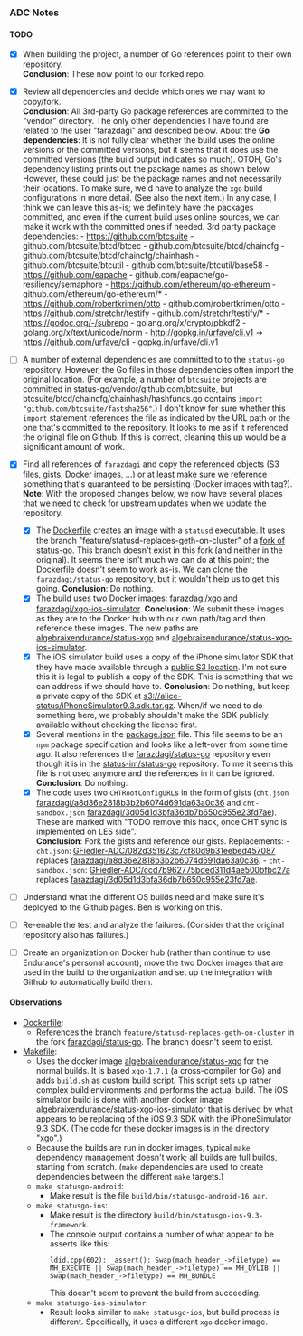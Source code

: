 ### ADC Notes

#### TODO

-   [x] When building the project, a number of Go references  point to their own repository.  
        **Conclusion**: These now point to our forked repo.

-   [x] Review all dependencies and decide which ones we may want to copy/fork.  
        **Conclusion**: All 3rd-party Go package references are committed to the "vendor" directory.
        The only other dependencies I have found are related to the user "farazdagi" and described
        below.
        About the **Go dependencies**: It is not fully clear whether the build uses the online
        versions or the committed versions, but it seems that it does use the committed versions (the
        build output indicates so much). OTOH, Go's dependency listing prints out the package names as
        shown below. However, these could just be the package names and not necessarily their locations.
        To make sure, we'd have to analyze the `xgo` build configurations in more detail. (See also the
        next item.) In any case, I think we can leave this as-is; we definitely have the packages
        committed, and even if the current build uses online sources, we can make it work with the
        committed ones if needed.
        3rd party package dependencies:
        -   https://github.com/btcsuite
            -   github.com/btcsuite/btcd/btcec
            -   github.com/btcsuite/btcd/chaincfg
            -   github.com/btcsuite/btcd/chaincfg/chainhash
            -   github.com/btcsuite/btcutil
            -   github.com/btcsuite/btcutil/base58
        -   https://github.com/eapache
            -   github.com/eapache/go-resiliency/semaphore
        -   https://github.com/ethereum/go-ethereum
            -   github.com/ethereum/go-ethereum/*
        -   https://github.com/robertkrimen/otto
            -   github.com/robertkrimen/otto
        -   https://github.com/stretchr/testify
            -   github.com/stretchr/testify/*
        -   https://godoc.org/-/subrepo
            -   golang.org/x/crypto/pbkdf2
            -   golang.org/x/text/unicode/norm
        -   http://gopkg.in/urfave/cli.v1 -> https://github.com/urfave/cli
            -   gopkg.in/urfave/cli.v1

-   [ ] A number of external dependencies are committed to to the `status-go` repository.
        However, the Go files in those dependencies often import the original location. (For
        example, a number of `btcsuite` projects are committed in
        status-go/vendor/github.com/btcsuite, but btcsuite/btcd/chaincfg/chainhash/hashfuncs.go
        contains `import "github.com/btcsuite/fastsha256"`.) I don't know for sure whether this
        `import` statement references the file as indicated by the URL path or the one that's
        committed to the repository. It looks to me as if it referenced the original file on
        Github. If this is correct, cleaning this up would be a significant amount of work.

-   [x] Find all references of `farazdagi` and copy the referenced objects (S3 files, gists,
        Docker images, ...) or at least make sure we reference something that's guaranteed
        to be persisting (Docker images with tag?).  
        **Note**: With the proposed changes below, we now have several places that we need to
        check for upstream updates when we update the repository.

    -   [x] The [Dockerfile](Dockerfile) creates an image with a `statusd` executable. It uses the
            branch "feature/statusd-replaces-geth-on-cluster" of a
            [fork of status-go](https://github.com/farazdagi/status-go). This branch doesn't exist
            in this fork (and neither in the original). It seems there isn't much we can do at this
            point; the Dockerfile doesn't seem to work as-is. We can clone the `farazdagi/status-go`
            repository, but it wouldn't help us to get this going.
            **Conclusion**: Do nothing.
    -   [x] The build uses two Docker images: [farazdagi/xgo](https://hub.docker.com/r/farazdagi/xgo/)
            and [farazdagi/xgo-ios-simulator](https://hub.docker.com/r/farazdagi/xgo-ios-simulator/).
            **Conclusion**: We submit these images as they are to the Docker hub with our own
            path/tag and then reference these images. The new paths are
            [algebraixendurance/status-xgo](https://hub.docker.com/r/algebraixendurance/status-xgo/)
            and
            [algebraixendurance/status-xgo-ios-simulator](https://hub.docker.com/r/algebraixendurance/status-xgo-ios-simulator/).
    -   [x] The iOS simulator build uses a copy of the iPhone simulator SDK that they have made available through a
            [public S3 location](https://s3.amazonaws.com/farazdagi/status-im/iPhoneSimulator9.3.sdk.tar.gz). I'm not
            sure this it is legal to publish a copy of the SDK. This is something that we can address if we should have to.
            **Conclusion**: Do nothing, but keep a private copy of the SDK at
            [s3://alice-status/iPhoneSimulator9.3.sdk.tar.gz](https://s3.amazonaws.com/alice-status/iPhoneSimulator9.3.sdk.tar.gz).
            When/if we need to do something here, we probably shouldn't make the SDK publicly available
            without checking the license first.
    -   [x] Several mentions in the [package.json](package.json) file. This file seems to be an `npm` package
            specification and looks like a left-over from some time ago. It also references the 
            [farazdagi/status-go](https://github.com/farazdagi/status-go) repository even though it is in the 
            [status-im/status-go](https://github.com/status-im/status-go) repository. To me it seems this file is not
            used anymore and the references in it can be ignored.  
            **Conclusion**: Do nothing.
    -   [x] The code uses two `CHTRootConfigURL`s in the form of gists
            (`cht.json`
            [farazdagi/a8d36e2818b3b2b6074d691da63a0c36](https://gist.githubusercontent.com/farazdagi/a8d36e2818b3b2b6074d691da63a0c36)
            and `cht-sandbox.json`
            [farazdagi/3d05d1d3bfa36db7b650c955e23fd7ae](https://gist.githubusercontent.com/farazdagi/3d05d1d3bfa36db7b650c955e23fd7ae)).
            These are marked with "TODO remove this hack, once CHT sync is implemented on LES side".  
            **Conclusion**: Fork the gists and reference our gists. Replacements:
            -   `cht.json`: [GFiedler-ADC/082d351623c7cf80d9b31eebed457087](https://gist.github.com/GFiedler-ADC/082d351623c7cf80d9b31eebed457087) replaces [farazdagi/a8d36e2818b3b2b6074d691da63a0c36](https://gist.githubusercontent.com/farazdagi/a8d36e2818b3b2b6074d691da63a0c36).
            -   `cht-sandbox.json`: [GFiedler-ADC/ccd7b962775bded311d4ae500bfbc27a](https://gist.github.com/GFiedler-ADC/ccd7b962775bded311d4ae500bfbc27a) replaces [farazdagi/3d05d1d3bfa36db7b650c955e23fd7ae](https://gist.githubusercontent.com/farazdagi/3d05d1d3bfa36db7b650c955e23fd7ae).
        
-   [ ] Understand what the different OS builds need and make sure it's deployed to the Github pages.
        Ben is working on this.
-   [ ] Re-enable the test and analyze the failures. (Consider that the original repository also has failures.)
-   [ ] Create an organization on Docker hub (rather than continue to use Endurance's personal account), move
        the two Docker images that are used in the build to the organization and set up the integration with Github
        to automatically build them.


#### Observations

*   [Dockerfile](Dockerfile): 
    *   References the branch `feature/statusd-replaces-geth-on-cluster` in the fork 
        [farazdagi/status-go](https://github.com/farazdagi/status-go). The branch doesn't seem to exist.
*   [Makefile](Makefile): 
    *   Uses the docker image [algebraixendurance/status-xgo](https://hub.docker.com/r/algebraixendurance/status-xgo/)
        for the normal builds. It is based `xgo-1.7.1` (a cross-compiler for Go) and adds `build.sh` as custom
        build script. This script sets up rather complex build environments and performs the actual build. The iOS
        simulator build is done with another docker image
        [algebraixendurance/status-xgo-ios-simulator](https://hub.docker.com/r/algebraixendurance/status-xgo-ios-simulator/)
        that is derived by what appears to be replacing of the iOS 9.3 SDK with the iPhoneSimulator 9.3 SDK.
        (The code for these docker images is in the directory "xgo".)
    *   Because the builds are run in docker images, typical `make` dependency management doesn't work; all
        builds are full builds, starting from scratch. (`make` dependencies are used to create dependencies
        between the different `make` targets.)
    *   `make statusgo-android`:
        *   Make result is the file `build/bin/statusgo-android-16.aar`.
    *   `make statusgo-ios`:
        *   Make result is the directory `build/bin/statusgo-ios-9.3-framework`.
        *   The console output contains a number of what appear to be asserts like this:
            ```
            ldid.cpp(602): _assert(): Swap(mach_header_->filetype) == MH_EXECUTE || Swap(mach_header_->filetype) == MH_DYLIB || Swap(mach_header_->filetype) == MH_BUNDLE
            ```
            This doesn't seem to prevent the build from succeeding.
    *   `make statusgo-ios-simulator`:
        *   Result looks similar to `make statusgo-ios`, but build process is different.
            Specifically, it uses a different `xgo` docker image.

